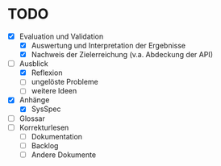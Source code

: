 # TODO

- [x] Evaluation und Validation
    - [x] Auswertung und Interpretation der Ergebnisse
    - [x] Nachweis der Zielerreichung (v.a. Abdeckung der API)
- [ ] Ausblick
    - [x] Reflexion
    - [ ] ungelöste Probleme
    - [ ] weitere Ideen
- [x] Anhänge
    - [x] SysSpec
- [ ] Glossar
- [ ] Korrekturlesen
    - [ ] Dokumentation
    - [ ] Backlog
    - [ ] Andere Dokumente
